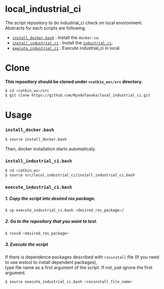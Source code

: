 # local_industrial_ci
The script repository to do industrial_ci check on local environment.  
Abstracts for each scripts are following.

- [`install_docker.bash`](./install_docker.bash) : Install the `docker-ce`.
- [`install_industrial_ci`](./install_industrial_ci.bash) : Install the [`industrial_ci`](https://github.com/ros-industrial/industrial_ci).
- [`execute_industrial_ci`](./execute_industrial_ci.bash) : Execute industrial_ci in local.

# Clone
**This repository should be cloned under `<catkin_ws>/src` directory.**  
```bash
$ cd <catkin_ws>/src
$ git clone https://github.com/RyodoTanaka/local_industrial_ci.git
```

# Usage
### `install_docker.bash`
```bash
$ source install_docker.bash
```
Then, docker installation starts automaticaly.

### `install_industrial_ci.bash`
```bash
$ cd <catkin_ws>
$ source src/local_industrial_ci/install_industrial_ci.bash
```

### `execute_industrial_ci.bash`
##### 1. Copy the script into desired ros package.
```bash
$ cp execute_industrial_ci.bash <desired_ros_package>/
```

##### 2. Go to the repository that you want to test.
```bash
$ roscd <desired_ros_package>
```

##### 3. Execute the script
If there is dependence packages described with `rosinstall` file (If you need to use wstool to install dependent packages),  
type file name as a first argument of the script.
If not, just ignore the first argument.

```bash
$ source execute_industrial_ci.bash <rosinstall_file_name>
```
